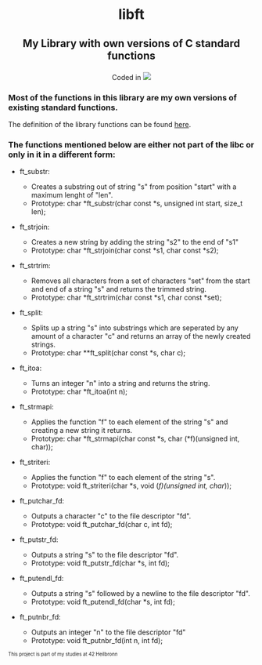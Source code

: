 <h1 align="center">
	<p>
		libft
	</p>
</h1>
<h2 align="center">
	<p>
			My Library with own versions of C standard functions
	</p>
</h2>
<p align="center">
Coded in
	<a href="https://skillicons.dev">
		<img src="https://skillicons.dev/icons?i=c" />
	</a>
</p>

### Most of the functions in this library are my own versions of existing standard functions.
The definition of the library functions can be found [here](https://www.ibm.com/docs/en/i/7.3?topic=extensions-standard-c-library-functions-table-by-name).

### The functions mentioned below are either not part of the libc or only in it in a different form:

- ft_substr:
  - Creates a substring out of string "s" from position "start" with a maximum lenght of "len".
  - Prototype:
  char *ft_substr(char const *s, unsigned int start, size_t len);

- ft_strjoin:
  - Creates a new string by adding the string "s2" to the end of "s1"
  - Prototype:
  char *ft_strjoin(char const *s1, char const *s2);

- ft_strtrim:
  - Removes all characters from a set of characters "set" from the start and end of a string "s" 
  and returns the trimmed string.
  - Prototype:
  char *ft_strtrim(char const *s1, char const *set);

- ft_split:
  - Splits up a string "s" into substrings which are seperated by any amount of a character "c"
  and returns an array of the newly created strings.
  - Prototype:
  char **ft_split(char const *s, char c);

- ft_itoa:
  - Turns an integer "n" into a string and returns the string.
  - Prototype:
  char	*ft_itoa(int n);

- ft_strmapi:
  - Applies the function "f" to each element of the string "s" and creating a new string it returns.
  - Prototype:
  char *ft_strmapi(char const *s, char (*f)(unsigned int, char));

- ft_striteri:
  - Applies the function "f" to each element of the string "s".
  - Prototype:
  void ft_striteri(char *s, void (*f)(unsigned int, char*));
  
- ft_putchar_fd:
  - Outputs a character "c" to the file descriptor "fd".
  - Prototype:
  void ft_putchar_fd(char c, int fd);
 
- ft_putstr_fd:
  - Outputs a string "s" to the file descriptor "fd".
  - Prototype:
  void ft_putstr_fd(char *s, int fd);

- ft_putendl_fd:
  - Outputs a string "s" followed by a newline to the file descriptor "fd".
  - Prototype:
  void ft_putendl_fd(char *s, int fd);
  
- ft_putnbr_fd:
  - Outputs an integer "n" to the file descriptor "fd"
  - Prototype:
  void ft_putnbr_fd(int n, int fd);

<sub><sup>This project is part of my studies at 42 Heilbronn</sup></sub>
